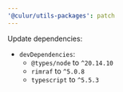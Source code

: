```yaml
---
'@culur/utils-packages': patch
---
```


Update dependencies:

- `devDependencies`:
  - `@types/node` to `^20.14.10`
  - `rimraf` to `^5.0.8`
  - `typescript` to `^5.5.3`
